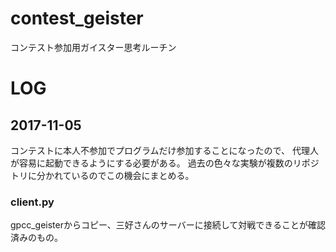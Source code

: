 # contest_geister
コンテスト参加用ガイスター思考ルーチン

# LOG

## 2017-11-05

コンテストに本人不参加でプログラムだけ参加することになったので、
代理人が容易に起動できるようにする必要がある。
過去の色々な実験が複数のリポジトリに分かれているのでこの機会にまとめる。

### client.py

gpcc_geisterからコピー、三好さんのサーバーに接続して対戦できることが確認済みのもの。




